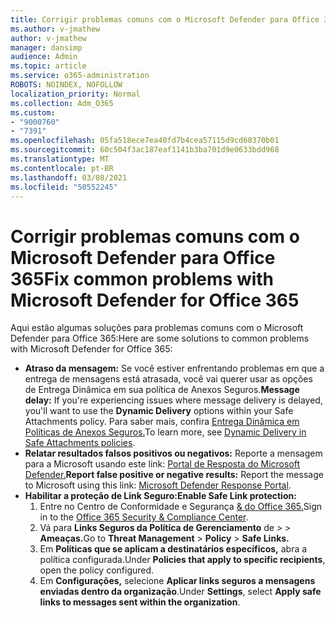 ```yaml
---
title: Corrigir problemas comuns com o Microsoft Defender para Office 365
ms.author: v-jmathew
author: v-jmathew
manager: dansimp
audience: Admin
ms.topic: article
ms.service: o365-administration
ROBOTS: NOINDEX, NOFOLLOW
localization_priority: Normal
ms.collection: Adm_O365
ms.custom:
- "9000760"
- "7391"
ms.openlocfilehash: 05fa518ece7ea40fd7b4cea57115d9cd60370b01
ms.sourcegitcommit: 60c504f3ac187eaf1141b3ba701d9e0633bdd968
ms.translationtype: MT
ms.contentlocale: pt-BR
ms.lasthandoff: 03/08/2021
ms.locfileid: "50552245"
---
```

# <a name="fix-common-problems-with-microsoft-defender-for-office-365"></a><span data-ttu-id="d6ae4-102">Corrigir problemas comuns com o Microsoft Defender para Office 365</span><span class="sxs-lookup"><span data-stu-id="d6ae4-102">Fix common problems with Microsoft Defender for Office 365</span></span>

<span data-ttu-id="d6ae4-103">Aqui estão algumas soluções para problemas comuns com o Microsoft Defender para Office 365:</span><span class="sxs-lookup"><span data-stu-id="d6ae4-103">Here are some solutions to common problems with Microsoft Defender for Office 365:</span></span>

- <span data-ttu-id="d6ae4-104">**Atraso da mensagem:** Se você estiver enfrentando problemas em que a entrega de mensagens  está atrasada, você vai querer usar as opções de Entrega Dinâmica em sua política de Anexos Seguros.</span><span class="sxs-lookup"><span data-stu-id="d6ae4-104">**Message delay:** If you're experiencing issues where message delivery is delayed, you'll want to use the **Dynamic Delivery** options within your Safe Attachments policy.</span></span> <span data-ttu-id="d6ae4-105">Para saber mais, confira [Entrega Dinâmica em Políticas de Anexos Seguros.](https://go.microsoft.com/fwlink/?linkid=2094106)</span><span class="sxs-lookup"><span data-stu-id="d6ae4-105">To learn more, see [Dynamic Delivery in Safe Attachments policies](https://go.microsoft.com/fwlink/?linkid=2094106).</span></span>
- <span data-ttu-id="d6ae4-106">**Relatar resultados falsos positivos ou negativos:** Reporte a mensagem para a Microsoft usando este link: [Portal de Resposta do Microsoft Defender.](https://go.microsoft.com/fwlink/?linkid=2092835)</span><span class="sxs-lookup"><span data-stu-id="d6ae4-106">**Report false positive or negative results:** Report the message to Microsoft using this link: [Microsoft Defender Response Portal](https://go.microsoft.com/fwlink/?linkid=2092835).</span></span>
- <span data-ttu-id="d6ae4-107">**Habilitar a proteção de Link Seguro:**</span><span class="sxs-lookup"><span data-stu-id="d6ae4-107">**Enable Safe Link protection:**</span></span>
    1. <span data-ttu-id="d6ae4-108">Entre no Centro de Conformidade e Segurança [& do Office 365.](https://go.microsoft.com/fwlink/p/?linkid=2077143)</span><span class="sxs-lookup"><span data-stu-id="d6ae4-108">Sign in to the [Office 365 Security & Compliance Center](https://go.microsoft.com/fwlink/p/?linkid=2077143).</span></span>
    2. <span data-ttu-id="d6ae4-109">Vá para **Links Seguros da Política de Gerenciamento** de  >    >  **Ameaças.**</span><span class="sxs-lookup"><span data-stu-id="d6ae4-109">Go to **Threat Management** > **Policy** > **Safe Links.**</span></span>
    3. <span data-ttu-id="d6ae4-110">Em **Políticas que se aplicam a destinatários específicos,** abra a política configurada.</span><span class="sxs-lookup"><span data-stu-id="d6ae4-110">Under **Policies that apply to specific recipients**, open the policy configured.</span></span>
    4. <span data-ttu-id="d6ae4-111">Em **Configurações,** selecione **Aplicar links seguros a mensagens enviadas dentro da organização**.</span><span class="sxs-lookup"><span data-stu-id="d6ae4-111">Under **Settings**, select **Apply safe links to messages sent within the organization**.</span></span>
